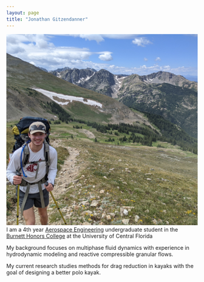 ```yaml
---
layout: page
title: "Jonathan Gitzendanner"
---
```

![hiking on CD](hikingOnCD.jpg)
I am a 4th year [Aerospace Engineering](https://mae.ucf.edu/) undergraduate student in the [Burnett Honors College](https://honors.ucf.edu/) at the University of Central Florida

My background focuses on multiphase fluid dynamics with experience in hydrodynamic modeling and reactive compressible granular flows.

 My current research studies methods for drag reduction in kayaks with the goal of designing a better polo kayak.
